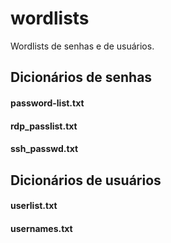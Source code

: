 # wordlists
Wordlists de senhas e de usuários.
<h2>Dicionários de senhas</h2>
<h4>password-list.txt</h4>
<h4>rdp_passlist.txt</h4>
<h4>ssh_passwd.txt</h4>
<h2>Dicionários de usuários</h2>
<h4>userlist.txt</h4>
<h4>usernames.txt</h4>
